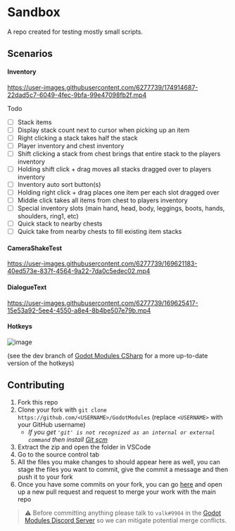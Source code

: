 # Sandbox
A repo created for testing mostly small scripts.

## Scenarios

#### Inventory
https://user-images.githubusercontent.com/6277739/174914687-22dad5c7-6049-4fec-9bfa-99e47098fb2f.mp4

Todo
- [ ] Stack items
- [ ] Display stack count next to cursor when picking up an item
- [ ] Right clicking a stack takes half the stack
- [ ] Player inventory and chest inventory
- [ ] Shift clicking a stack from chest brings that entire stack to the players inventory
- [ ] Holding shift click + drag moves all stacks dragged over to players inventory
- [ ] Inventory auto sort button(s)
- [ ] Holding right click + drag places one item per each slot dragged over
- [ ] Middle click takes all items from chest to players inventory
- [ ] Special inventory slots (main hand, head, body, leggings, boots, hands, shoulders, ring1, etc)
- [ ] Quick stack to nearby chests
- [ ] Quick take from nearby chests to fill existing item stacks

#### CameraShakeTest
https://user-images.githubusercontent.com/6277739/169621183-40ed573e-837f-4564-9a22-7da0c5edec02.mp4

#### DialogueText
https://user-images.githubusercontent.com/6277739/169625417-15e53a92-5ee4-4550-a8e4-8b4be507e79b.mp4

#### Hotkeys
![image](https://user-images.githubusercontent.com/6277739/174914954-3d6fb5fd-992c-452e-a4f6-2d6be237dd53.png)

(see the dev branch of [Godot Modules CSharp](https://github.com/GodotModules/GodotModulesCSharp) for a more up-to-date version of the hotkeys)

## Contributing
1. Fork this repo
2. Clone your fork with `git clone https://github.com/<USERNAME>/GodotModules` (replace `<USERNAME>` with your GitHub username) 
    - *If you get `'git' is not recognized as an internal or external command` then install [Git scm](https://git-scm.com/downloads)*
3. Extract the zip and open the folder in VSCode
4. Go to the source control tab
5. All the files you make changes to should appear here as well, you can stage the files you want to commit, give the commit a message and then push it to your fork
6. Once you have some commits on your fork, you can go [here](https://github.com/GodotModules/Sandbox/pulls) and open up a new pull request and request to merge your work with the main repo

> ⚠️ Before committing anything please talk to `valk#9904` in the [Godot Modules Discord Server](https://discord.gg/866cg8yfxZ) so we can mitigate potential merge conflicts.
